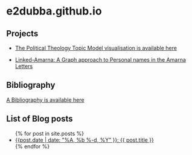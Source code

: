 # e2dubba.github.io

## Projects

- [The Political Theology Topic Model visualisation is available here](politicotheological.html)

- [Linked-Amarna: A Graph approach to Personal names in the Amarna
  Letters](http://e2dubba.github.io/linked-amarna)

## Bibliography

[A Bibliography is available here](bibliography.html)

## List of Blog posts 

<ul>
    {% for post in site.posts %}
    <li>
    <a href="{{ post.url }}">{{post.date | date: "%A, %b %-d, %Y" }}: {{ post.title }} </a>
    </li>
    {% endfor %}
</ul>
